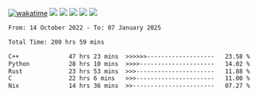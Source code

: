 [![wakatime](https://wakatime.com/badge/user/368879df-dc38-4b1a-86c4-8a2054a0e074.svg)](https://wakatime.com/@368879df-dc38-4b1a-86c4-8a2054a0e074)
<img src="https://img.shields.io/badge/Windows-0078D6?style=flat&logo=Windows&logoColor=white">
<img src="https://img.shields.io/badge/IntelliJ_IDEA-000000.svg?style=flat&logo=IntelliJ-IDEA&logoColor=white">
<img src="https://img.shields.io/badge/CLion-000000.svg?style=flat&logo=CLion&logoColor=white">
<img src="https://img.shields.io/badge/Visual_Studio_Code-007ACC?style=flat&logo=Visual-Studio-Code&logoColor=white">
<img src="https://img.shields.io/badge/Discord-5865F2?label=kano42&style=flat&logo=discord&logoColor=white">
<br>


<!--START_SECTION:waka-->

```txt
From: 14 October 2022 - To: 07 January 2025

Total Time: 200 hrs 59 mins

C++              47 hrs 23 mins  >>>>>>-------------------   23.58 %
Python           28 hrs 10 mins  >>>>---------------------   14.02 %
Rust             23 hrs 53 mins  >>>----------------------   11.88 %
C                22 hrs 6 mins   >>>----------------------   11.00 %
Nix              14 hrs 36 mins  >>-----------------------   07.27 %
```

<!--END_SECTION:waka-->
